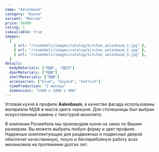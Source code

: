 ```yaml
---
name: "Aalenbaum"
category: "Кухни"
variant: "Массив"
price: 56000
rating: 5
isAvailable: true
images:
  [
    { url: "/rosmebeli/images/catalog/kitchen_aalenbaum_1.jpg" },
    { url: "/rosmebeli/images/catalog/kitchen_aalenbaum_2.jpg" },
    { url: "/rosmebeli/images/catalog/kitchen_aalenbaum_3.jpg" },
  ]
details:
  bodyMaterials: ["МДФ", "ЛДСП"]
  doorMaterials: ["МДФ"]
  shelfMaterials: ["МДФ"]
  accessories: ["blum", "boyard", "hettich"]
  timeProduction: "2 месяца"
  dimensions: "2300 х 1800 х 900"
---
```


Угловая кухня в профиле **Aalenbaum**, в качестве фасада использованы материалы МДФ в массе цвета _черешня_. Для столешницы был выбран искусственный камень с текстурой _монолита_.

В компании Росмебель мы производим кухни на заказ по Вашим размерам. Вы можете выбрать любую форму и цвет профиля.
Надежные комплектующие для раздвижных и подвесных дверей обеспечат качественную, тихую и бесперебойную работу всех механизмов на протяжении долгих лет.
